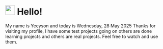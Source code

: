  <h1>
    <img src="https://emojis.slackmojis.com/emojis/images/1643510097/45343/hi.gif?1643510097" width="30"/> 
    Hello!
 </h1>
 <p>
    My name is Yeeyson and today is Wednesday, 28 May 2025
    Thanks for visiting my profile, I have some test projects going on others are done learning projects and others are real projects.
    Feel free to watch and use them.
 </p>